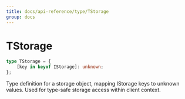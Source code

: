 ```yaml
---
title: docs/api-reference/type/TStorage
group: docs
---
```


# TStorage

```ts
type TStorage = {
    [key in keyof IStorage]: unknown;
};
```

Type definition for a storage object, mapping IStorage keys to unknown values.
Used for type-safe storage access within client context.
